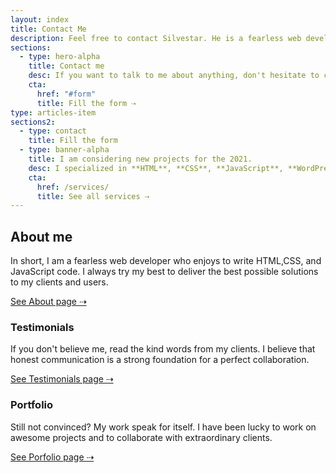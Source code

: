 ```yaml
---
layout: index
title: Contact Me
description: Feel free to contact Silvestar. He is a fearless web developer who enjoys to write HTML,CSS, and JavaScript code.
sections:
  - type: hero-alpha
    title: Contact me
    desc: If you want to talk to me about anything, don't hesitate to contact me. I am always happy to see new messages in my inbox.
    cta:
      href: "#form"
      title: Fill the form ⇢
type: articles-item
sections2:
  - type: contact
    title: Fill the form
  - type: banner-alpha
    title: I am considering new projects for the 2021.
    desc: I specialized in **HTML**, **CSS**, **JavaScript**, **WordPress**, **Shopify**, and **JAMstack** technologies.
    cta:
      href: /services/
      title: See all services ⇢
---
```


## About me

In short, I am a fearless web developer who enjoys to write HTML,CSS, and JavaScript code. I always try my best to deliver the best possible solutions to my clients and users.

<a class="button button--small" href="/about/">See About page ⇢</a>

### Testimonials

If you don't believe me, read the kind words from my clients. I believe that honest communication is a strong foundation for a perfect collaboration.

<a class="button button--small" href="/testimonials/">See Testimonials page ⇢</a>

### Portfolio

Still not convinced? My work speak for itself. I have been lucky to work on awesome projects and to collaborate with extraordinary clients.

<a class="button button--small" href="/portfolio/">See Porfolio page ⇢</a>
